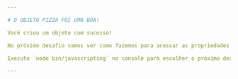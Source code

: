 ```yaml
---

# O OBJETO PIZZA FOI UMA BOA!

Você criou um objeto com sucesso!

No próximo desafio vamos ver como fazemos para acessar as propriedades de um objeto.

Execute `node bin/javascripting` no console para escolher o próximo desafio.

---
```

